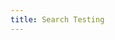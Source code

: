 ```yaml
---
title: Search Testing
---
```

<script setup>
import TypeSenseDialog from './src/components/TypeSenseDialog.vue';
</script>

<ClientOnly><TypeSenseDialog :open="true" /></ClientOnly>